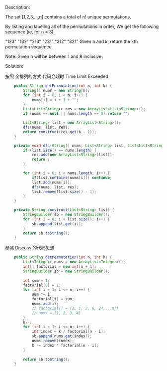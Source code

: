 Description:

The set [1,2,3,…,n] contains a total of n! unique permutations.

By listing and labeling all of the permutations in order,
We get the following sequence (ie, for n = 3):

"123"
"132"
"213"
"231"
"312"
"321"
Given n and k, return the kth permutation sequence.

Note: Given n will be between 1 and 9 inclusive.

Solution:

按照 全排列的方式 代码会超时
Time Limit Exceeded
```java
    public String getPermutation(int n, int k) {
        String[] nums = new String[n];
        for (int i = 0; i < n; i++) {
            nums[i] = i + 1 + "";
        }
        List<List<String>> res = new ArrayList<List<String>>();
        if (nums == null || nums.length == 0) return "";

        List<String> list = new ArrayList<String>();
        dfs(nums, list, res);
        return construct(res.get(k - 1));
    }

    private void dfs(String[] nums, List<String> list, List<List<String>> res) {
        if (list.size() == nums.length) {
            res.add(new ArrayList<String>(list));
            return ;
        }

        for (int i = 0; i < nums.length; i++) {
            if(list.contains(nums[i])) continue;
            list.add(nums[i]);
            dfs(nums, list, res);
            list.remove(list.size() - 1);
        }
    }

    private String construct(List<String> list) {
        StringBuilder sb = new StringBuilder();
        for (int i = 0; i < list.size(); i++) {
            sb.append(list.get(i));
        }
        return sb.toString();
    }
```

参照 Discuss 的代码思想
```java
    public String getPermutation(int n, int k) {
        List<Integer> nums = new ArrayList<Integer>();
        int[] factorial = new int[n + 1];
        StringBuilder sb = new StringBuilder();
        
        int sum = 1;
        factorial[0] = 1;
        for (int i = 1; i <= n; i++) {
            sum *= i;
            factorial[i] = sum;
            nums.add(i);
            // factorial[] = {1, 1, 2, 6, 24,...n!}
            // nums = {1, 2, 3, 4}
        }
        k--;
        for (int i = 1; i <= n; i++) {
            int index = k / factorial[n - i];
            sb.append(nums.get(index));
            nums.remove(index);
            k -= index * factorial[n - i];
        }
        
        return sb.toString();
    } 
```
